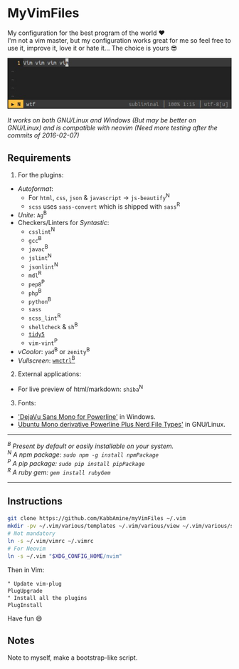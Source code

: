 # MyVimFiles

My configuration for the best program of the world :heart:  
I'm not a vim master, but my configuration works great for me so feel free to
use it, improve it, love it or hate it... The choice is yours :sunglasses:

![My vim](.img/myVim.jpg)

*It works on both GNU/Linux and Windows (But may be better on GNU/Linux) and is
compatible with neovim (Need more testing after the commits of 2016-02-07)*

## Requirements

1. For the plugins:
  - *Autoformat*:
    * For `html`, `css`, `json` & `javascript` -> `js-beautify`<sup>N</sup>
    * `scss` uses `sass-convert` which is shipped with `sass`<sup>R</sup>
  - *Unite*: `Ag`<sup>B</sup>
  - Checkers/Linters for *Syntastic*:
    * `csslint`<sup>N</sup>
    * `gcc`<sup>B</sup>
    * `javac`<sup>B</sup>
    * `jslint`<sup>N</sup>
    * `jsonlint`<sup>N</sup>
    * `mdl`<sup>R</sup>
    * `pep8`<sup>P</sup>
    * `php`<sup>B</sup>
    * `python`<sup>B</sup>
    * `sass`
    * `scss_lint`<sup>R</sup>
    * `shellcheck` & `sh`<sup>B</sup>
    * [`tidy5`](https://github.com/htacg/tidy-html5)
    * `vim-vint`<sup>P</sup>
  - *vCoolor*: `yad`<sup>B</sup> or `zenity`<sup>B</sup>
  - *Vullscreen*: [`wmctrl`<sup>B</sup>](http://tomas.styblo.name/wmctrl/)
2. External applications:
  - For live preview of html/markdown: `shiba`<sup>N</sup>
3. Fonts:
  - ['DejaVu Sans Mono for Powerline'](https://github.com/powerline/fonts) in Windows.
  - [Ubuntu Mono derivative Powerline Plus Nerd File Types'](https://github.com/ryanoasis/nerd-filetype-glyphs-fonts-patcher) in GNU/Linux.

-----------------------------

*<a id="B"><sup>B</sup></a> Present by default or easily installable on your system.*<br />
*<a id="N"><sup>N</sup></a> A npm package: `sudo npm -g install npmPackage`*<br />
*<a id="P"><sup>P</sup></a> A pip package: `sudo pip install pipPackage`*<br />
*<a id="R"><sup>R</sup></a> A ruby gem: `gem install rubyGem`*<br />

-----------------------------

## Instructions

```sh
git clone https://github.com/KabbAmine/myVimFiles ~/.vim
mkdir -pv ~/.vim/various/templates ~/.vim/various/view ~/.vim/various/swap_dir ~/.vim/various/undodir
# Not mandatory
ln -s ~/.vim/vimrc ~/.vimrc
# For Neovim
ln -s ~/.vim "$XDG_CONFIG_HOME/nvim"
```

Then in Vim:

```vim
" Update vim-plug
PlugUpgrade
" Install all the plugins
PlugInstall
```
Have fun :smile:

## Notes

Note to myself, make a bootstrap-like script.
